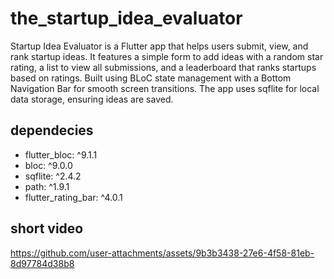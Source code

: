 # the_startup_idea_evaluator

Startup Idea Evaluator is a Flutter app that helps users submit, view, and rank startup ideas. It features a simple form to add ideas with a random star rating, a list to view all submissions, and a leaderboard that ranks startups based on ratings. Built using BLoC state management with a Bottom Navigation Bar for smooth screen transitions. The app uses sqflite for local data storage, ensuring ideas are saved. 

## dependecies
- flutter_bloc: ^9.1.1
- bloc: ^9.0.0
- sqflite: ^2.4.2
- path: ^1.9.1
- flutter_rating_bar: ^4.0.1

## short video

https://github.com/user-attachments/assets/9b3b3438-27e6-4f58-81eb-8d97784d38b8

